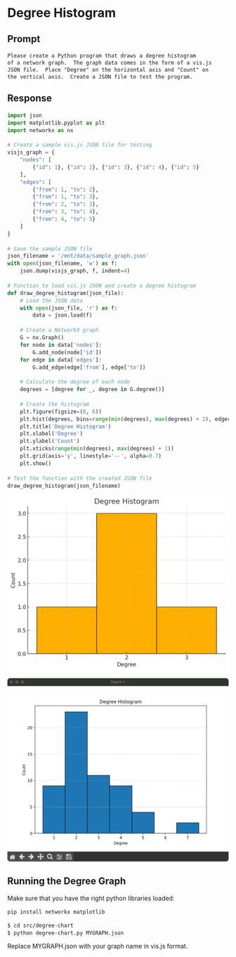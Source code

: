 # Degree Histogram

## Prompt

```
Please create a Python program that draws a degree histogram
of a network graph.  The graph data comes in the form of a vis.js
JSON file.  Place "Degree" on the horizontal axis and "Count" on
the vertical axis.  Create a JSON file to test the program.
```

## Response

```python
import json
import matplotlib.pyplot as plt
import networkx as nx

# Create a sample vis.js JSON file for testing
visjs_graph = {
    "nodes": [
        {"id": 1}, {"id": 2}, {"id": 3}, {"id": 4}, {"id": 5}
    ],
    "edges": [
        {"from": 1, "to": 2},
        {"from": 1, "to": 3},
        {"from": 2, "to": 3},
        {"from": 3, "to": 4},
        {"from": 4, "to": 5}
    ]
}

# Save the sample JSON file
json_filename = '/mnt/data/sample_graph.json'
with open(json_filename, 'w') as f:
    json.dump(visjs_graph, f, indent=4)

# Function to load vis.js JSON and create a degree histogram
def draw_degree_histogram(json_file):
    # Load the JSON data
    with open(json_file, 'r') as f:
        data = json.load(f)
    
    # Create a NetworkX graph
    G = nx.Graph()
    for node in data['nodes']:
        G.add_node(node['id'])
    for edge in data['edges']:
        G.add_edge(edge['from'], edge['to'])
    
    # Calculate the degree of each node
    degrees = [degree for _, degree in G.degree()]
    
    # Create the histogram
    plt.figure(figsize=(8, 6))
    plt.hist(degrees, bins=range(min(degrees), max(degrees) + 2), edgecolor='black', align='left')
    plt.title('Degree Histogram')
    plt.xlabel('Degree')
    plt.ylabel('Count')
    plt.xticks(range(min(degrees), max(degrees) + 1))
    plt.grid(axis='y', linestyle='--', alpha=0.7)
    plt.show()

# Test the function with the created JSON file
draw_degree_histogram(json_filename)
```

![](../img/graph-degree-histogram.png)

![](../img/graph-degree-histogram-learning-graph.png)

## Running the Degree Graph

Make sure that you have the right python libraries loaded:

```sh
pip install networkx matplotlib
```

```sh
$ cd src/degree-chart
$ python degree-chart.py MYGRAPH.json
```

Replace MYGRAPH.json with your graph name in vis.js format.